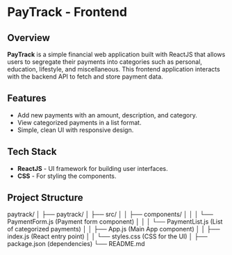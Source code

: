 # PayTrack - Frontend

## Overview

**PayTrack** is a simple financial web application built with ReactJS that allows users to segregate their payments into categories such as personal, education, lifestyle, and miscellaneous. This frontend application interacts with the backend API to fetch and store payment data.

## Features

- Add new payments with an amount, description, and category.
- View categorized payments in a list format.
- Simple, clean UI with responsive design.

## Tech Stack

- **ReactJS** - UI framework for building user interfaces.
- **CSS** - For styling the components.

## Project Structure

paytrack/
│
├── paytrack/
│   ├── src/
│   │   ├── components/
│   │   │   └── PaymentForm.js (Payment form component)
│   │   │   └── PaymentList.js (List of categorized payments)
│   │   ├── App.js (Main App component)
│   │   ├── index.js (React entry point)
│   │   └── styles.css (CSS for the UI)
│
├── package.json (dependencies)
└── README.md



